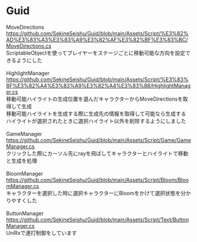 # Guid
MoveDirections  https://github.com/SekineSeishu/Guid/blob/main/Assets/Script/%E3%82%AD%E3%83%A3%E3%83%A9%E3%82%AF%E3%82%BF%E3%83%BC/MoveDirections.cs<br>
ScriptableObjectを使ってプレイヤーをステージごとに移動可能な方向を設定できるようにした<br>
<br>
HighlightManager  https://github.com/SekineSeishu/Guid/blob/main/Assets/Script/%E3%83%8F%E3%82%A4%E3%83%A9%E3%82%A4%E3%83%88/HighlightManager.cs<br>
移動可能ハイライトの生成位置を選んだキャラクターからMoveDirectionsを取得して生成<br>
移動可能ハイライトを生成する際に生成先の情報を取得して可能なら生成する<br>
ハイライトが選択されたときに選択ハイライト以外を削除するようにしました<br>
<br>
GameManager  https://github.com/SekineSeishu/Guid/blob/main/Assets/Script/Game/GameManager.cs<br>
クリックした際にカーソル先にrayを飛ばしてキャラクターとハイライトで移動と生成を処理<br>
<br>
BloomManager  https://github.com/SekineSeishu/Guid/blob/main/Assets/Script/Bloom/BloomManager.cs<br>
キャラクターを選択した時に選択キャラクターにBloomをかけて選択状態を分かりやすくした<br>
<br>
ButtonManager  https://github.com/SekineSeishu/Guid/blob/main/Assets/Script/Text/ButtonManager.cs<br>
UniRxで連打制御をしています<br>
<br>
